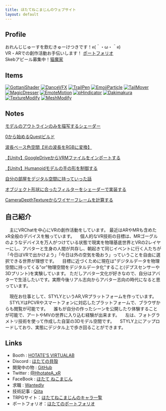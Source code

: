 ```yaml
---
title: ほたてねこまじんのウェブサイト
layout: default
---
```


## Profile
 おれんじじゅーすを飲むきゅーけつきです！ฅ(＾・ω・＾ฅ)   
 VR・ARでの創作活動お手伝いします！ [ポートフォリオ](https://work.hhotatea.com)  
 Skebアピール募集中！[猫魔家](https://charas.hhotatea.com)  

## Items
[![GottaniShader](images/item00.png)](items/GottaniShader.html) [![DanceVFX](images/item01.png)](items/DanceVFX.html) [![TrailPen](images/item02.png)](items/TrailPen.html) [![EmojiParticle](images/item03.png)](items/EmojiParticle.html) [![TailMover](images/item04.png)](items/TailMover.html) [![MagicDresser](images/item05.png)](items/MagicDresser.html) [![EmoteMotion](images/item06.png)](items/EmoteMotion.html) [![pHindicator](images/item07.png)](items/pHindicator.html) [![Dakimakura](images/item08.png)](items/Dakimakura.html) [![TextureModify](images/item09.png)](items/TextureModify.html) [![MeshModify](images/item10.png)](items/MeshModify.html)

## Notes
[モデルのアウトラインのみを描写するシェーダー](blogs/page01.html)  

[0から始めるQuestビルド](blogs/page02.html)  

[波長ベース色空間【光の波長をRGBに変換】](blogs/page03.html)  

[【Unity】GoogleDriveからVRMファイルをインポートする](blogs/page04.html)  

[【Unity】Humanoidモデルの手の形を制御する](https://qiita.com/HhotateA/items/e4d240fbf9a95683b706)  

[自分の部屋をデジタル空間に持っていった話](blogs/page06.html)  

[オブジェクト形状に合ったフィルターをシェーダーで実装する](blogs/page07.html)  

[CameraDepthTextureからワイヤーフレームを計算する](blogs/page08.html)  

## 自己紹介
　主にVRChatを中心にVRの創作活動をしています。 最近はARやMRも含めたxR全般のデバイスを触っています。
　個人的なVR技術の目標は、MRゴーグルのようなデバイスを万人がつけている状態で現実を物理基底世界とVRの2レイヤーにし、アバターと生身の人間が共存し、朝起きて同じイベントに行く人たちが「今日はVRで出かけよう」「今日は外の空気を吸おう」っていうことを自由に選択できる世界が理想です。
　目標に近づくために現在は"デジタルデータを物理空間に持ってくる"or"物理空間をデジタルデータ化"すること(デプスセンサーや3Dプリント)を実験しています。 ただしアバター文化が好きなので、自分はアバターで生活したいです。実際今後リアル志向からアバター志向の時代になると思っています。

　現在お仕事として、STYLYというAR,VRプラットフォームを作っています。
　STYLYはPCVRやスマートフォンに対応したプラットフォームで、ブラウザからも閲覧が可能です。
　誰もが自分の作ったシーンを公開したり体験することが可能で、アートやMVの世界に入り込む経験が出来ます。
　左は、フォトグラメトリ技術を使って作成した自室の3Dモデル空間です。
　STYLY上にアップロードしており、実態にデジタル上で歩き回ることができます。 

## Links
- Booth : [HOTATE’S VIRTUALAB](https://hhotatea.booth.pm/)
- Discord : [ほたての貝殻](https://discord.gg/G6fMeAEutg)
- 開発中の物 : [GitHub](https://github.com/HhotateA)
- Twitter : [@HhotateA_xR](https://twitter.com/HhotateA_xR)
- FaceBook : [ほたて ねこまじん](https://www.facebook.com/HhotateA)
- 求職 : [Wantedly](https://www.wantedly.com/users/104624003)
- 技術記事 : [Qiita](https://qiita.com/HhotateA)
- TRPGサイト：[ほたてねこまじんのキャラ一覧](https://charas.hhotatea.com/)
- ポートフォリオ：[ほたてのポートフォリオ](https://work.hhotatea.com/)